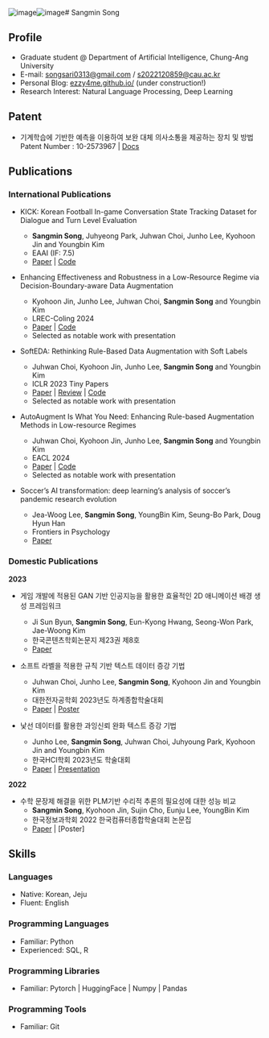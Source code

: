 ![image](https://github.com/user-attachments/assets/42aa4909-4493-4321-9fef-92e96b90bb5c)![image](https://github.com/user-attachments/assets/b32b08e2-8589-427b-b014-878f38e2a156)# Sangmin Song

## Profile

- Graduate student @ Department of Artificial Intelligence, Chung-Ang University
- E-mail: [songsari0313@gmail.com](mailto:songsari0313@gmail.com) / [s2022120859@cau.ac.kr](mailto:s2022120859@cau.ac.kr)
- Personal Blog: [ezzy4me.github.io/](ezzy4me.github.io/) (under construction!)
- Research Interest: Natural Language Processing, Deep Learning


## Patent
- 기계학습에 기반한 예측을 이용하여 보완 대체 의사소통을 제공하는 장치 및 방법 Patent Number : 10-2573967 | [Docs](https://patentimages.storage.googleapis.com/68/33/a9/b9187b569dee84/KR102573967B1.pdf)

## Publications

### International Publications
- KICK: Korean Football In-game Conversation State Tracking Dataset for Dialogue and Turn Level Evaluation
  - **Sangmin Song**, Juhyeong Park, Juhwan Choi, Junho Lee,  Kyohoon Jin and Youngbin Kim
  - EAAI (IF: 7.5)
  - [Paper](https://www.sciencedirect.com/journal/engineering-applications-of-artificial-intelligence) | [Code](https://github.com/ezzy4me/KICK)

- Enhancing Effectiveness and Robustness in a Low-Resource Regime via Decision-Boundary-aware Data Augmentation
  - Kyohoon Jin, Junho Lee, Juhwan Choi, **Sangmin Song** and Youngbin Kim
  - LREC-Coling 2024
  - [Paper]([https://openreview.net/pdf?id=OiSbJbVWBJT](https://aclanthology.org/2024.lrec-main.525/)) | [Code]([https://github.com/c-juhwan/SoftEDA](https://aclanthology.org/2024.lrec-main.525/))
  - Selected as notable work with presentation

- SoftEDA: Rethinking Rule-Based Data Augmentation with Soft Labels
  - Juhwan Choi, Kyohoon Jin, Junho Lee, **Sangmin Song** and Youngbin Kim
  - ICLR 2023 Tiny Papers
  - [Paper](https://openreview.net/pdf?id=OiSbJbVWBJT) | [Review](https://openreview.net/forum?id=OiSbJbVWBJT) | [Code](https://github.com/c-juhwan/SoftEDA)
  - Selected as notable work with presentation

- AutoAugment Is What You Need: Enhancing Rule-based Augmentation Methods in Low-resource Regimes
  - Juhwan Choi, Kyohoon Jin, Junho Lee, **Sangmin Song** and Youngbin Kim
  - EACL 2024
  - [Paper]([https://openreview.net/pdf?id=OiSbJbVWBJT](https://arxiv.org/abs/2402.05584)) | [Code]([https://github.com/c-juhwan/SoftEDA](https://github.com/c-juhwan/soft-text-autoaugment))
  - Selected as notable work with presentation
    
- Soccer’s AI transformation: deep learning’s analysis of soccer’s pandemic research evolution
  - Jea-Woog Lee, **Sangmin Song**, YoungBin Kim, Seung-Bo Park, Doug Hyun Han
  - Frontiers in Psychology
  - [Paper](https://www.frontiersin.org/articles/10.3389/fpsyg.2023.1244404/abstract) 

### Domestic Publications
**2023**
- 게임 개발에 적용된 GAN 기반 인공지능을 활용한 효율적인 2D 애니메이션 배경 생성 프레임워크
  - Ji Sun Byun, **Sangmin Song**, Eun-Kyong Hwang, Seong-Won Park, Jae-Woong Kim
  - 한국콘텐츠학회논문지 제23권 제8호
  - [Paper](https://www.dbpia.co.kr/journal/articleDetail?nodeId=NODE11506194)

- 소프트 라벨을 적용한 규칙 기반 텍스트 데이터 증강 기법
  - Juhwan Choi, Junho Lee, **Sangmin Song**, Kyohoon Jin and Youngbin Kim
  - 대한전자공학회 2023년도 하계종합학술대회
  - [Paper](https://github.com/c-juhwan/c-juhwan/blob/main/Documents/Papers/소프트_라벨을_적용한_규칙_기반_텍스트_데이터_증강_기법_인쇄본.pdf) | [Poster](https://github.com/c-juhwan/c-juhwan/blob/main/Documents/Papers/소프트_라벨을_적용한_규칙_기반_텍스트_데이터_증강_기법_포스터.pdf)
    
- 낯선 데이터를 활용한 과잉신뢰 완화 텍스트 증강 기법
  - Junho Lee, **Sangmin Song**, Juhwan Choi, Juhyoung Park, Kyohoon Jin and Youngbin Kim
  - 한국HCI학회 2023년도 학술대회
  - [Paper](https://github.com/c-juhwan/c-juhwan/blob/main/Documents/Papers/낯선_데이터를_활용한_과잉신뢰_완화_텍스트_증강_기법_인쇄본.pdf) | [Presentation](https://github.com/c-juhwan/c-juhwan/blob/main/Documents/Papers/낯선_데이터를_활용한_과잉신뢰_완화_텍스트_증강_기법_발표자료.pptx)

**2022**
- 수학 문장제 해결을 위한 PLM기반 수리적 추론의 필요성에 대한 성능 비교
  - **Sangmin Song**, Kyohoon Jin, Sujin Cho, Eunju Lee, YoungBin Kim
  - 한국정보과학회 2022 한국컴퓨터종합학술대회 논문집
  - [Paper](https://www.dbpia.co.kr/journal/articleDetail?nodeId=NODE11113371) | [Poster]
    
## Skills

### Languages

- Native: Korean, Jeju
- Fluent: English

### Programming Languages

- Familiar: Python 
- Experienced: SQL, R

### Programming Libraries

- Familiar: Pytorch | HuggingFace | Numpy | Pandas

### Programming Tools

- Familiar: Git
